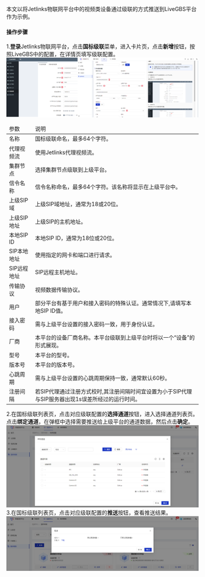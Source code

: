 
本文以将Jetlinks物联网平台中的视频类设备通过级联的方式推送到LiveGBS平台作为示例。

#### 操作步骤
1.**登录**Jetlinks物联网平台，点击**国标级联**菜单，进入卡片页，点击**新增**按钮，按照LiveGBS中的配置，在详情页填写级联配置。</br>
![](./img/244.png)

<table class='table'>
        <thead>
            <tr>
              <td>参数</td>
              <td>说明</td>
            </tr>
        </thead>
        <tbody>
          <tr>
            <td>名称</td>
            <td>国标级联命名，最多64个字符。</td>
          </tr>
          <tr>
            <td>代理视频流</td>
            <td>使用Jetlinks代理视频流。</td>
          </tr>
          <tr>
            <td>集群节点</td>
            <td>选择集群节点级联到上级平台。</td>
          </tr>
          <tr>
            <td>信令名称</td>
            <td>信令名称命名，最多64个字符。该名称将显示在上级平台中。</td>
          </tr>
          <tr>
          <td>上级SIP域</td>
            <td>上级SIP域地址，通常为18或20位。</td>
          </tr>
         <tr>
          <td>上级SIP地址</td>
            <td>上级SIP的主机地址。</td>
          </tr>
         <tr>
          <td>本地SIP ID</td>
            <td>本地SIP ID，通常为18位或20位。</td>
          </tr>
         <tr>
          <td>SIP本地地址</td>
            <td>使用指定的网卡和端口进行请求。</td>
          </tr>
         <tr>
          <td>SIP远程地址</td>
            <td>SIP远程主机地址。</td>
          </tr>
          <tr>
          <td>传输协议</td>
            <td>视频数据传输协议。</td>
          </tr>
         <tr>
          <td>用户</td>
            <td>部分平台有基于用户和接入密码的特殊认证。通常情况下,请填写本地SIP ID值。</td>
          </tr>
         <tr>
          <td>接入密码</td>
          <td>需与上级平台设置的接入密码一致，用于身份认证。</td>
          </tr>
         <tr>
          <td>厂商</td>
          <td>本平台的设备厂商名称。本平台级联到上级平台时将以一个“设备”的形式展现。</td>
         </tr>
         <tr>
          <td>型号</td>
          <td>本平台的型号。</td>
         </tr>
         <tr>
          <td>版本号</td>
          <td>本平台的版本号。</td>
         </tr>
         <tr>
          <td>心跳周期</td>
          <td>需与上级平台设置的心跳周期保持一致，通常默认60秒。</td>
         </tr>
         <tr>
          <td>注册间隔</td>
          <td>若SIP代理通过注册方式校时,其注册间隔时间宜设置为小于SIP代理与SIP服务器出现1s误差所经过的运行时间。</td>
         </tr>
        </tbody>
      </table>

2.在国标级联列表页，点击对应级联配置的**选择通道**按钮，进入选择通道列表页。点击**绑定通道**，在弹框中选择需要推送给上级平台的通道数据，然后点击**确定**。</br>
![](./img/245.png)
3.在国标级联列表页，点击对应级联配置的**推送**按钮，查看推送结果。
![](./img/246.png)